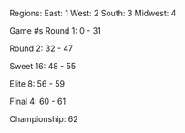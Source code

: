 
Regions:
East: 1
West: 2
South: 3
Midwest: 4


Game #s
Round 1:
0 - 31

Round 2:
32 - 47

Sweet 16:
48 - 55

Elite 8:
56 - 59

Final 4:
60 - 61

Championship:
62